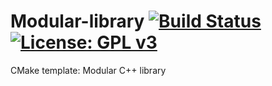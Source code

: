 # Modular-library [![Build Status](https://travis-ci.org/martijnkoopman/Modular-library.svg?branch=master)](https://travis-ci.org/martijnkoopman/Modular-library) [![License: GPL v3](https://img.shields.io/badge/License-GPLv3-blue.svg)](https://www.gnu.org/licenses/gpl-3.0)
CMake template: Modular C++ library
